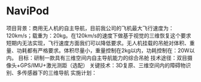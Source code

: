 # NaviPod

项目背景：商用无人机的自主导航，目前我公司的飞机最大飞行速度为：120km/s；载重为：20kg。在120km/s的速度下做基于视觉的三维恢复这个要求短期内无法实现，飞行速度方面我们可以降低要求。无人机挂载的吊舱对体积、重量、功耗都有严格要求。体积尽量小，重量控制在2kg以内，功耗控制在：20W以内。
目标：研制一款具有三维空间内自主导航能力的综合吊舱
技术途径：双目摄像头+GPS/IMU+激光测距（选配）
关键技术：3D复原、三维空间内的障碍物识别、多传感器下的三维导航
实施计划：


